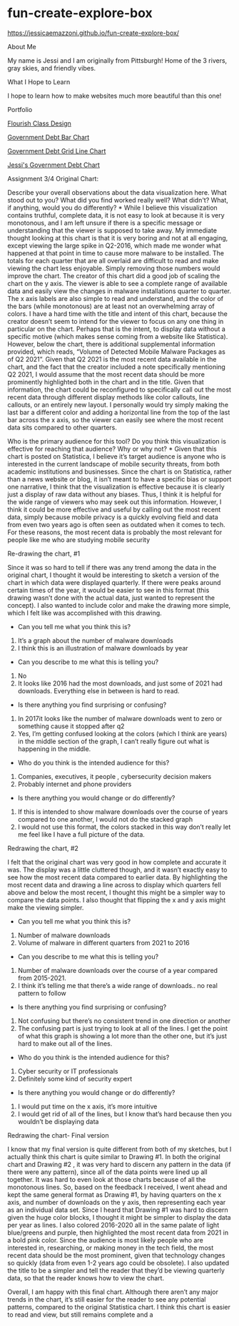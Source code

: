 # fun-create-explore-box
https://jessicaemazzoni.github.io/fun-create-explore-box/

About Me

My name is Jessi and I am originally from Pittsburgh! Home of the 3 rivers, gray skies, and friendly vibes. 

What I Hope to Learn

I hope to learn how to make websites much more beautiful than this one!

Portfolio

[Flourish Class Design](https://public.flourish.studio/resources/embed.js)


[Government Debt Bar Chart](https://data.oecd.org/chart/6vsI)


[Government Debt Grid Line Chart](https://public.flourish.studio/resources/embed.js)

[Jessi's Government Debt Chart](https://public.flourish.studio/resources/embed.js)




Assignment 3/4
Original Chart:

Describe your overall observations about the data visualization here. What stood out to you? What did you find worked really well? What didn't? What, if anything, would you do differently? *
While I believe this visualization contains truthful, complete data, it is not easy to look at because it is very monotonous, and I am left unsure if there is a specific message or understanding that the viewer is supposed to take away. 
My immediate thought looking at this chart is that it is very boring and not at all engaging, except viewing the large spike in Q2-2016, which made me wonder what happened at that point in time to cause more malware to be installed. The totals for each quarter that are all overlaid are difficult to read and make viewing the chart less enjoyable. Simply removing those numbers would improve the chart. The creator of this chart did a good job of scaling the chart on the y axis. The viewer is able to see a complete range of available data and easily view the changes in malware installations quarter to quarter. The x axis labels are also simple to read and understand, and the color of the bars (while monotonous) are at least not an overwhelming array of colors. 
I have a hard time with the title and intent of this chart, because the creator doesn’t seem to intend for the viewer to focus on any one thing in particular on the chart. Perhaps that is the intent, to display data without a specific motive (which makes sense coming from a website like Statistica). However, below the chart, there is additional supplemental information provided, which reads, “Volume of Detected Mobile Malware Packages as of Q2 2021”. Given that Q2 2021 is the most recent data available in the chart, and the fact that the creator included a note specifically mentioning Q2 2021, I would assume that the most recent data should be more prominently highlighted both in the chart and in the title. 
Given that information, the chart could be reconfigured to specifically call out the most recent data through different display methods like color callouts, line callouts, or an entirely new layout. I personally would try simply making the last bar a different color and adding a horizontal line from the top of the last bar across the x axis, so the viewer can easily see where the most recent data sits compared to other quarters. 

Who is the primary audience for this tool? Do you think this visualization is effective for reaching that audience? Why or why not? *
Given that this chart is posted on Statistica, I believe it’s target audience is anyone who is interested in the current landscape of mobile security threats, from both academic institutions and businesses. Since the chart is on Statistica, rather than a news website or blog, it isn’t meant to have a specific bias or support one narrative, I think that the visualization is effective because it is clearly just a display of raw data without any biases. Thus, I think it is helpful for the wide range of viewers who may seek out this information. However, I think it could be more effective and useful by calling out the most recent data, simply because mobile privacy is a quickly evolving field and data from even two years ago is often seen as outdated when it comes to tech. For these reasons, the most recent data is probably the most relevant for people like me who are studying mobile security



Re-drawing the chart, #1
 
Since it was so hard to tell if there was any trend among the data in the original chart, I thought it would be interesting to sketch a version of the chart in which data were displayed quarterly. If there were peaks around certain times of the year, it would be easier to see in this format (this drawing wasn’t done with the actual data, just wanted to represent the concept). I also wanted to include color and make the drawing more simple, which I felt like was accomplished with this drawing.
- Can you tell me what you think this is?
1.	It’s a graph about the number of malware downloads
2.	I think this is an illustration of malware downloads by year
- Can you describe to me what this is telling you?
1.	No 
2.	It looks like 2016 had the most downloads, and just some of 2021 had downloads. Everything else in between is hard to read.
- Is there anything you find surprising or confusing?
1.	In 2017it looks like the number of malware downloads went to zero or something cause it stopped after q2
2.	Yes, I’m getting confused looking at the colors (which I think are years) in the middle section of the graph, I can’t really figure out what is happening in the middle.
- Who do you think is the intended audience for this?
1.	Companies, executives, it people , cybersecurity decision makers
2.	Probably internet and phone providers
- Is there anything you would change or do differently?
1.	If this is intended to show malware downloads over the course of years compared to one another, I would not do the stacked graph
2.	I would not use this format, the colors stacked in this way don’t really let me feel like I have a full picture of the data. 



Redrawing the chart, #2
 
I felt that the original chart was very good in how complete and accurate it was. The display was a little cluttered though, and it wasn’t exactly easy to see how the most recent data compared to earlier data. By highlighting the most recent data and drawing a line across to display which quarters fell above and below the most recent, I thought this might be a simpler way to compare the data points. I also thought that flipping the x and y axis might make the viewing simpler. 
- Can you tell me what you think this is?
1.	Number of malware downloads
2.	Volume of malware in different quarters from 2021 to 2016
- Can you describe to me what this is telling you?
1.	Number of malware downloads over the course of a year compared from 2015-2021.
2.	I think it’s telling me that there’s a wide range of downloads.. no real pattern to follow
- Is there anything you find surprising or confusing?
1.	Not confusing but there’s no consistent trend in one direction or another
2.	The confusing part is just trying to look at all of the lines. I get the point of what this graph is showing a lot more than the other one, but it’s just hard to make out all of the lines.
- Who do you think is the intended audience for this?
1.	Cyber security or IT professionals
2.	Definitely some kind of security expert
- Is there anything you would change or do differently?
1.	I would put time on the x axis, it’s more intuitive
2.	I would get rid of all of the lines, but I know that’s hard because then you wouldn’t be displaying data



Redrawing the chart- Final version
 
I know that my final version is quite different from both of my sketches, but I actually think this chart is quite similar to Drawing #1. In both the original chart and Drawing #2 , it was very hard to discern any pattern in the data (if there were any pattern), since all of the data points were lined up all together. It was hard to even look at those charts because of all the monotonous lines. So, based on the feedback I received, I went ahead and kept the same general format as Drawing #1, by having quarters on the x axis, and number of downloads on the y axis, then representing each year as an individual data set. 
Since I heard that Drawing #1 was hard to discern given the huge color blocks, I thought it might be simpler to display the data per year as lines. I also colored 2016-2020 all in the same palate of light blue/greens and purple, then highlighted the most recent data from 2021 in a bold pink color. Since the audience is most likely people who are interested in, researching, or making money in the tech field, the most recent data should be the most prominent, given that technology changes so quickly (data from even 1-2 years ago could be obsolete). I also updated the title to be a simpler and tell the reader that they’d be viewing quarterly data, so that the reader knows how to view the chart.

Overall, I am happy with this final chart. Although there aren’t any major trends in the chart, it’s still easier for the reader to see any potential patterns, compared to the original Statistica chart. I think this chart is easier to read and view, but still remains complete and a
